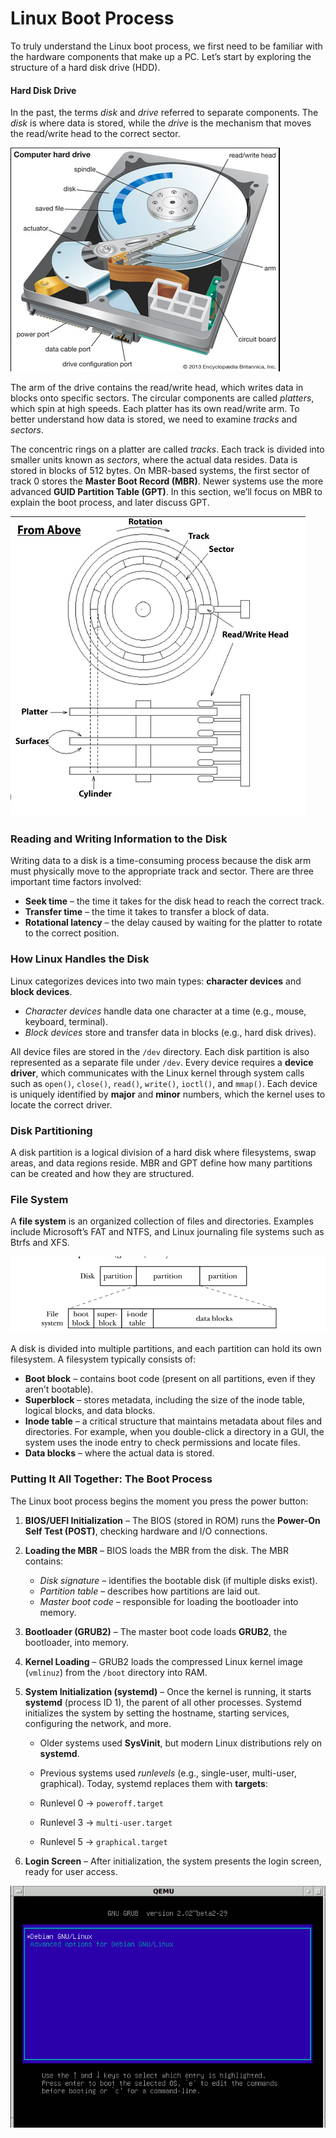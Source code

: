 # Linux Boot Process

To truly understand the Linux boot process, we first need to be familiar with the hardware components that make up a PC. Let’s start by exploring the structure of a hard disk drive (HDD).

#### Hard Disk Drive
In the past, the terms *disk* and *drive* referred to separate components. The *disk* is where data is stored, while the *drive* is the mechanism that moves the read/write head to the correct sector.

![](attachments/linux_one.png)

The arm of the drive contains the read/write head, which writes data in blocks onto specific sectors. The circular components are called *platters*, which spin at high speeds. Each platter has its own read/write arm. To better understand how data is stored, we need to examine *tracks* and *sectors*.

The concentric rings on a platter are called *tracks*. Each track is divided into smaller units known as *sectors*, where the actual data resides. Data is stored in blocks of 512 bytes. On MBR-based systems, the first sector of track 0 stores the **Master Boot Record (MBR)**. Newer systems use the more advanced **GUID Partition Table (GPT)**. In this section, we’ll focus on MBR to explain the boot process, and later discuss GPT.

![](attachments/Linux_two.png)

### Reading and Writing Information to the Disk
Writing data to a disk is a time-consuming process because the disk arm must physically move to the appropriate track and sector. There are three important time factors involved:

- **Seek time** – the time it takes for the disk head to reach the correct track.  
- **Transfer time** – the time it takes to transfer a block of data.  
- **Rotational latency** – the delay caused by waiting for the platter to rotate to the correct position.  

### How Linux Handles the Disk
Linux categorizes devices into two main types: **character devices** and **block devices**.

- *Character devices* handle data one character at a time (e.g., mouse, keyboard, terminal).  
- *Block devices* store and transfer data in blocks (e.g., hard disk drives).  

All device files are stored in the `/dev` directory. Each disk partition is also represented as a separate file under `/dev`. Every device requires a **device driver**, which communicates with the Linux kernel through system calls such as `open()`, `close()`, `read()`, `write()`, `ioctl()`, and `mmap()`. Each device is uniquely identified by **major** and **minor** numbers, which the kernel uses to locate the correct driver.

### Disk Partitioning
A disk partition is a logical division of a hard disk where filesystems, swap areas, and data regions reside. MBR and GPT define how many partitions can be created and how they are structured.

### File System
A **file system** is an organized collection of files and directories. Examples include Microsoft’s FAT and NTFS, and Linux journaling file systems such as Btrfs and XFS.

![](attachments/Linux_three.png)

A disk is divided into multiple partitions, and each partition can hold its own filesystem. A filesystem typically consists of:

- **Boot block** – contains boot code (present on all partitions, even if they aren’t bootable).  
- **Superblock** – stores metadata, including the size of the inode table, logical blocks, and data blocks.  
- **Inode table** – a critical structure that maintains metadata about files and directories. For example, when you double-click a directory in a GUI, the system uses the inode entry to check permissions and locate files.  
- **Data blocks** – where the actual data is stored.  

### Putting It All Together: The Boot Process
The Linux boot process begins the moment you press the power button:

1. **BIOS/UEFI Initialization** – The BIOS (stored in ROM) runs the **Power-On Self Test (POST)**, checking hardware and I/O connections.  
2. **Loading the MBR** – BIOS loads the MBR from the disk. The MBR contains:  
   - *Disk signature* – identifies the bootable disk (if multiple disks exist).  
   - *Partition table* – describes how partitions are laid out.  
   - *Master boot code* – responsible for loading the bootloader into memory.  
3. **Bootloader (GRUB2)** – The master boot code loads **GRUB2**, the bootloader, into memory.  
4. **Kernel Loading** – GRUB2 loads the compressed Linux kernel image (`vmlinuz`) from the `/boot` directory into RAM.  
5. **System Initialization (systemd)** – Once the kernel is running, it starts **systemd** (process ID 1), the parent of all other processes. Systemd initializes the system by setting the hostname, starting services, configuring the network, and more.  
   - Older systems used **SysVinit**, but modern Linux distributions rely on **systemd**.  
   - Previous systems used *runlevels* (e.g., single-user, multi-user, graphical). Today, systemd replaces them with **targets**:  

   - Runlevel 0 → `poweroff.target`  
   - Runlevel 3 → `multi-user.target`  
   - Runlevel 5 → `graphical.target`  

6. **Login Screen** – After initialization, the system presents the login screen, ready for user access.  

![](attachments/linux_four.png)

